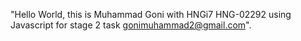 "Hello World, this is Muhammad Goni with HNGi7 HNG-02292 using Javascript for stage 2 task gonimuhammad2@gmail.com".
